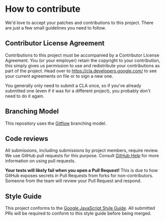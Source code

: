 # How to contribute

We'd love to accept your patches and contributions to this project. There are
just a few small guidelines you need to follow.

## Contributor License Agreement

Contributions to this project must be accompanied by a Contributor License
Agreement. You (or your employer) retain the copyright to your contribution,
this simply gives us permission to use and redistribute your contributions as
part of the project. Head over to <https://cla.developers.google.com/> to see
your current agreements on file or to sign a new one.

You generally only need to submit a CLA once, so if you've already submitted one
(even if it was for a different project), you probably don't need to do it
again.

## Branching Model

This repository uses the [Gitflow](https://www.atlassian.com/git/tutorials/comparing-workflows/gitflow-workflow) branching model.

## Code reviews

All submissions, including submissions by project members, require review. We
use GitHub pull requests for this purpose. Consult
[GitHub Help](https://help.github.com/articles/about-pull-requests/) for more
information on using pull requests.

**Your tests will likely fail when you open a Pull Request!** This is due to how
GitHub exposes secrets in Pull Requests from forks for non-contributors. Someone
from the team will review your Pull Request and respond.

## Style Guide

This project conforms to the [Google JavaScript Style Guide](https://google.github.io/styleguide/jsguide.html). All submitted PRs will be required to conform to this style guide before being merged.
